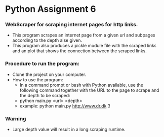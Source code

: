 # Python Assignment 6
### WebScraper for scraping internet pages for http links.

* This program scrapes an internet page from a given url and subpages according to the depth alse given. 
* This program also produces a pickle module file with the scraped links and an plot that shows the connection between the scraped links.

### Procedure to run the program:
* Clone the project on your computer.
* How to use the program:
  * In a command prompt or bash with Python available, use the following command together with the URL to the page to scrape and the depth to be scraped:
  * python main.py \<url> \<depth>
  * example: python main.py http://www.dr.dk 3
  
### Warning
* Large depth value will result in a long scraping runtime.
  

